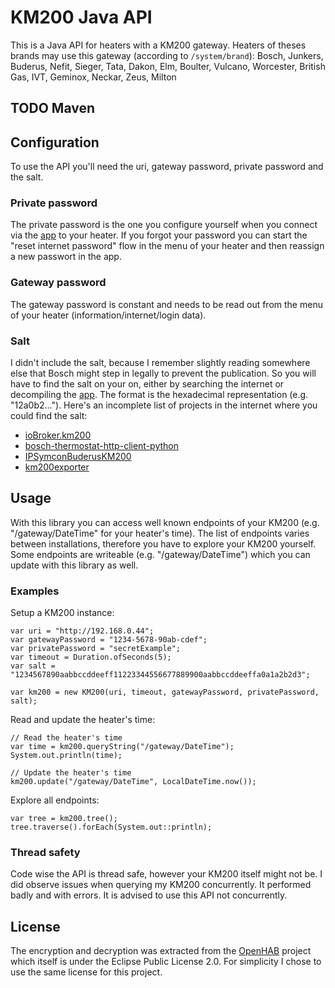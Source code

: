 # KM200 Java API

This is a Java API for heaters with a KM200 gateway.
Heaters of theses brands may use this gateway (according to `/system/brand`):
Bosch, Junkers, Buderus, Nefit, Sieger, Tata, Dakon, Elm, Boulter, Vulcano, Worcester, British Gas, IVT, Geminox, Neckar, Zeus, Milton

## TODO Maven

## Configuration

To use the API you'll need the uri, gateway password, private password and the salt.

### Private password

The private password is the one you configure yourself when you connect via the
[app](https://play.google.com/store/apps/details?id=com.bosch.tt.buderus) to your heater.
If you forgot your password you can start the "reset internet password" flow in the menu
of your heater and then reassign a new passwort in the app.

### Gateway password

The gateway password is constant and needs to be read out from the menu of your heater (information/internet/login data).

### Salt

I didn't include the salt, because I remember slightly reading somewhere else that Bosch might step in
legally to prevent the publication. So you will have to find the salt on your on, either by searching the internet
or decompiling the [app](https://play.google.com/store/apps/details?id=com.bosch.tt.buderus).
The format is the hexadecimal representation (e.g. "12a0b2…"). Here's an incomplete list of projects in the internet
where you could find the salt:

- [ioBroker.km200](https://github.com/frankjoke/ioBroker.km200/blob/6c0963d671b50cb73f378049448a42cf22a8fecf/km200.js#L13-L17)
- [bosch-thermostat-http-client-python](https://github.com/moustic999/bosch-thermostat-http-client-python/blob/53b2469988c7b25688501669df0981f03a2cbcfa/bosch_thermostat_http/const.py#L5)
- [IPSymconBuderusKM200](https://github.com/demel42/IPSymconBuderusKM200/blob/a71ecedccf8781b607d47692e6c6ebc22a9d1aa3/BuderusKM200/module.php#L683-L686)
- [km200exporter](https://github.com/dirklausen/km200exporter/blob/976344b8f1bec476f25ca1e5619faff12fdccd1d/km200exporter.py#L20)

## Usage

With this library you can access well known endpoints of your KM200 (e.g. "/gateway/DateTime" for your heater's time).
The list of endpoints varies between installations, therefore you have to explore your KM200 yourself. Some endpoints
are writeable (e.g. "/gateway/DateTime") which you can update with this library as well.

### Examples

Setup a KM200 instance:

    var uri = "http://192.168.0.44";
    var gatewayPassword = "1234-5678-90ab-cdef";
    var privatePassword = "secretExample";
    var timeout = Duration.ofSeconds(5);
    var salt = "1234567890aabbccddeeff11223344556677889900aabbccddeeffa0a1a2b2d3";
    
    var km200 = new KM200(uri, timeout, gatewayPassword, privatePassword, salt);
    
Read and update the heater's time:
    
    // Read the heater's time
    var time = km200.queryString("/gateway/DateTime");
    System.out.println(time);
    
    // Update the heater's time
    km200.update("/gateway/DateTime", LocalDateTime.now());
    
Explore all endpoints:

    var tree = km200.tree();
    tree.traverse().forEach(System.out::println);

### Thread safety

Code wise the API is thread safe, however your KM200 itself might not be. I did observe issues when querying my KM200 concurrently. It performed badly and with errors. It is advised to use this API not concurrently.

## License

The encryption and decryption was extracted from the [OpenHAB](https://github.com/openhab/openhab1-addons/tree/v1.10.0/bundles/binding/org.openhab.binding.km200/src/main/java/org/openhab/binding/km200/internal) project which itself is under the 
Eclipse Public License 2.0. For simplicity I chose to use the same license for this project.
